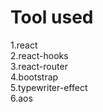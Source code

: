 <h1>Tool used</h1>
1.react<br>
2.react-hooks<br>
3.react-router<br>
4.bootstrap<br>
5.typewriter-effect<br>
6.aos<br>